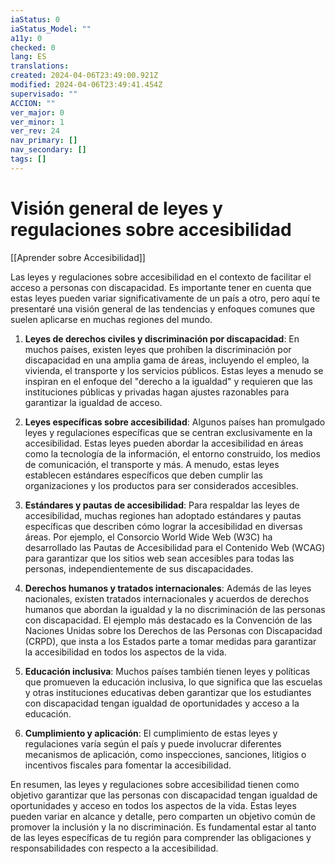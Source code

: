 ```yaml
---
iaStatus: 0
iaStatus_Model: ""
a11y: 0
checked: 0
lang: ES
translations: 
created: 2024-04-06T23:49:00.921Z
modified: 2024-04-06T23:49:41.454Z
supervisado: ""
ACCION: ""
ver_major: 0
ver_minor: 1
ver_rev: 24
nav_primary: []
nav_secondary: []
tags: []
---
```

# Visión general de leyes y regulaciones sobre accesibilidad

[[Aprender sobre Accesibilidad]]

Las leyes y regulaciones sobre accesibilidad en el contexto de facilitar el acceso a personas con discapacidad. Es importante tener en cuenta que estas leyes pueden variar significativamente de un país a otro, pero aquí te presentaré una visión general de las tendencias y enfoques comunes que suelen aplicarse en muchas regiones del mundo.

1. **Leyes de derechos civiles y discriminación por discapacidad**: En muchos países, existen leyes que prohíben la discriminación por discapacidad en una amplia gama de áreas, incluyendo el empleo, la vivienda, el transporte y los servicios públicos. Estas leyes a menudo se inspiran en el enfoque del "derecho a la igualdad" y requieren que las instituciones públicas y privadas hagan ajustes razonables para garantizar la igualdad de acceso.
    
2. **Leyes específicas sobre accesibilidad**: Algunos países han promulgado leyes y regulaciones específicas que se centran exclusivamente en la accesibilidad. Estas leyes pueden abordar la accesibilidad en áreas como la tecnología de la información, el entorno construido, los medios de comunicación, el transporte y más. A menudo, estas leyes establecen estándares específicos que deben cumplir las organizaciones y los productos para ser considerados accesibles.
    
3. **Estándares y pautas de accesibilidad**: Para respaldar las leyes de accesibilidad, muchas regiones han adoptado estándares y pautas específicas que describen cómo lograr la accesibilidad en diversas áreas. Por ejemplo, el Consorcio World Wide Web (W3C) ha desarrollado las Pautas de Accesibilidad para el Contenido Web (WCAG) para garantizar que los sitios web sean accesibles para todas las personas, independientemente de sus discapacidades.
    
4. **Derechos humanos y tratados internacionales**: Además de las leyes nacionales, existen tratados internacionales y acuerdos de derechos humanos que abordan la igualdad y la no discriminación de las personas con discapacidad. El ejemplo más destacado es la Convención de las Naciones Unidas sobre los Derechos de las Personas con Discapacidad (CRPD), que insta a los Estados parte a tomar medidas para garantizar la accesibilidad en todos los aspectos de la vida.
    
5. **Educación inclusiva**: Muchos países también tienen leyes y políticas que promueven la educación inclusiva, lo que significa que las escuelas y otras instituciones educativas deben garantizar que los estudiantes con discapacidad tengan igualdad de oportunidades y acceso a la educación.
    
6. **Cumplimiento y aplicación**: El cumplimiento de estas leyes y regulaciones varía según el país y puede involucrar diferentes mecanismos de aplicación, como inspecciones, sanciones, litigios o incentivos fiscales para fomentar la accesibilidad.
    

En resumen, las leyes y regulaciones sobre accesibilidad tienen como objetivo garantizar que las personas con discapacidad tengan igualdad de oportunidades y acceso en todos los aspectos de la vida. Estas leyes pueden variar en alcance y detalle, pero comparten un objetivo común de promover la inclusión y la no discriminación. Es fundamental estar al tanto de las leyes específicas de tu región para comprender las obligaciones y responsabilidades con respecto a la accesibilidad.

